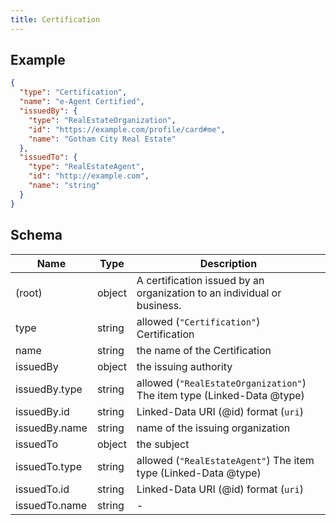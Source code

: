 ```yaml
---
title: Certification
---
```

## Example



```json
{
  "type": "Certification",
  "name": "e-Agent Certified",
  "issuedBy": {
    "type": "RealEstateOrganization",
    "id": "https://example.com/profile/card#me",
    "name": "Gotham City Real Estate"
  },
  "issuedTo": {
    "type": "RealEstateAgent",
    "id": "http://example.com",
    "name": "string"
  }
}
```
## Schema

| Name | Type | Description |
|---|---|---|
| (root) | object | A certification issued by an organization to an individual or business. |
| type | string | allowed (`"Certification"`) Certification |
| name | string | the name of the Certification |
| issuedBy | object | the issuing authority |
| issuedBy.type | string | allowed (`"RealEstateOrganization"`) The item type (Linked-Data @type) |
| issuedBy.id | string | Linked-Data URI (@id) format (`uri`) |
| issuedBy.name | string | name of the issuing organization |
| issuedTo | object | the subject |
| issuedTo.type | string | allowed (`"RealEstateAgent"`) The item type (Linked-Data @type) |
| issuedTo.id | string | Linked-Data URI (@id) format (`uri`) |
| issuedTo.name | string | - |

